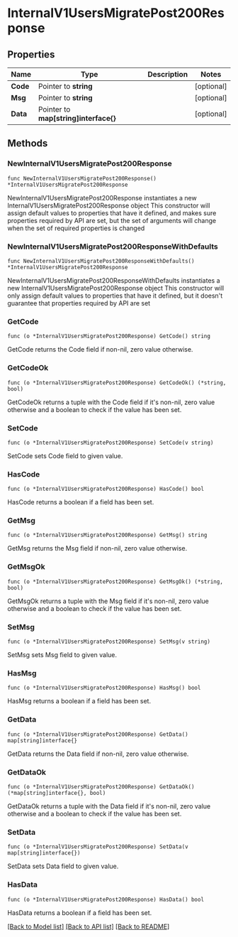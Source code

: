 # InternalV1UsersMigratePost200Response

## Properties

Name | Type | Description | Notes
------------ | ------------- | ------------- | -------------
**Code** | Pointer to **string** |  | [optional]
**Msg** | Pointer to **string** |  | [optional]
**Data** | Pointer to **map[string]interface{}** |  | [optional]

## Methods

### NewInternalV1UsersMigratePost200Response

`func NewInternalV1UsersMigratePost200Response() *InternalV1UsersMigratePost200Response`

NewInternalV1UsersMigratePost200Response instantiates a new InternalV1UsersMigratePost200Response object
This constructor will assign default values to properties that have it defined,
and makes sure properties required by API are set, but the set of arguments
will change when the set of required properties is changed

### NewInternalV1UsersMigratePost200ResponseWithDefaults

`func NewInternalV1UsersMigratePost200ResponseWithDefaults() *InternalV1UsersMigratePost200Response`

NewInternalV1UsersMigratePost200ResponseWithDefaults instantiates a new InternalV1UsersMigratePost200Response object
This constructor will only assign default values to properties that have it defined,
but it doesn't guarantee that properties required by API are set

### GetCode

`func (o *InternalV1UsersMigratePost200Response) GetCode() string`

GetCode returns the Code field if non-nil, zero value otherwise.

### GetCodeOk

`func (o *InternalV1UsersMigratePost200Response) GetCodeOk() (*string, bool)`

GetCodeOk returns a tuple with the Code field if it's non-nil, zero value otherwise
and a boolean to check if the value has been set.

### SetCode

`func (o *InternalV1UsersMigratePost200Response) SetCode(v string)`

SetCode sets Code field to given value.

### HasCode

`func (o *InternalV1UsersMigratePost200Response) HasCode() bool`

HasCode returns a boolean if a field has been set.

### GetMsg

`func (o *InternalV1UsersMigratePost200Response) GetMsg() string`

GetMsg returns the Msg field if non-nil, zero value otherwise.

### GetMsgOk

`func (o *InternalV1UsersMigratePost200Response) GetMsgOk() (*string, bool)`

GetMsgOk returns a tuple with the Msg field if it's non-nil, zero value otherwise
and a boolean to check if the value has been set.

### SetMsg

`func (o *InternalV1UsersMigratePost200Response) SetMsg(v string)`

SetMsg sets Msg field to given value.

### HasMsg

`func (o *InternalV1UsersMigratePost200Response) HasMsg() bool`

HasMsg returns a boolean if a field has been set.

### GetData

`func (o *InternalV1UsersMigratePost200Response) GetData() map[string]interface{}`

GetData returns the Data field if non-nil, zero value otherwise.

### GetDataOk

`func (o *InternalV1UsersMigratePost200Response) GetDataOk() (*map[string]interface{}, bool)`

GetDataOk returns a tuple with the Data field if it's non-nil, zero value otherwise
and a boolean to check if the value has been set.

### SetData

`func (o *InternalV1UsersMigratePost200Response) SetData(v map[string]interface{})`

SetData sets Data field to given value.

### HasData

`func (o *InternalV1UsersMigratePost200Response) HasData() bool`

HasData returns a boolean if a field has been set.


[[Back to Model list]](../README.md#documentation-for-models) [[Back to API list]](../README.md#documentation-for-api-endpoints) [[Back to README]](../README.md)
